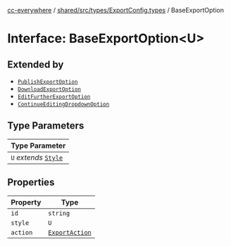 [cc-everywhere](../../../../../index.md) / [shared/src/types/ExportConfig.types](../index.md) / BaseExportOption

# Interface: BaseExportOption<U\>

## Extended by

- [`PublishExportOption`](PublishExportOption.md)
- [`DownloadExportOption`](DownloadExportOption.md)
- [`EditFurtherExportOption`](EditFurtherExportOption.md)
- [`ContinueEditingDropdownOption`](ContinueEditingDropdownOption.md)

## Type Parameters

| Type Parameter |
| ------ |
| `U` *extends* [`Style`](Style.md) |

## Properties

| Property | Type |
| ------ | ------ |
| `id` | `string` |
| `style` | `U` |
| `action` | [`ExportAction`](../type-aliases/ExportAction.md) |
